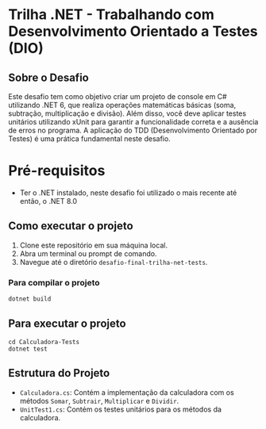 # Trilha .NET - Trabalhando com Desenvolvimento Orientado a Testes (DIO)

## Sobre o Desafio
Este desafio tem como objetivo criar um projeto de console em C# utilizando .NET 6, que realiza operações matemáticas básicas (soma, subtração, multiplicação e divisão). Além disso, você deve aplicar testes unitários utilizando xUnit para garantir a funcionalidade correta e a ausência de erros no programa. A aplicação do TDD (Desenvolvimento Orientado por Testes) é uma prática fundamental neste desafio.

# Pré-requisitos
- Ter o .NET instalado, neste desafio foi utilizado o mais recente até então, o .NET 8.0

## Como executar o projeto
1. Clone este repositório em sua máquina local.
2. Abra um terminal ou prompt de comando.
3. Navegue até o diretório `desafio-final-trilha-net-tests`.

### Para compilar o projeto
```bash
dotnet build
```
## Para executar o projeto
```
cd Calculadora-Tests
dotnet test
```

## Estrutura do Projeto
- `Calculadora.cs`: Contém a implementação da calculadora com os métodos `Somar`, `Subtrair`, `Multiplicar` e `Dividir`.
- `UnitTest1.cs`: Contém os testes unitários para os métodos da calculadora.
